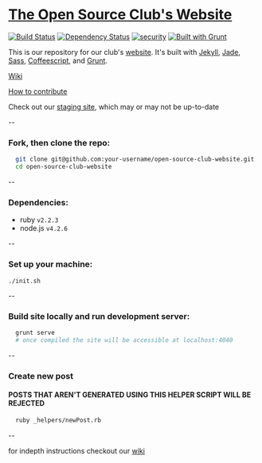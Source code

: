 # [The Open Source Club's Website](https://opensource.osu.edu)

[![Build Status](https://travis-ci.org/OSUOSC/open-source-club-website.svg?branch=master)](https://travis-ci.org/OSUOSC/open-source-club-website)
[![Dependency Status](https://gemnasium.com/OSUOSC/open-source-club-website.svg)](https://gemnasium.com/OSUOSC/open-source-club-website)
[![security](https://hakiri.io/github/OSUOSC/open-source-club-website/master.svg)](https://hakiri.io/github/OSUOSC/open-source-club-website/master)
[![Built with Grunt](https://cdn.gruntjs.com/builtwith.png)](http://gruntjs.com/)


This is our repository for our club's [website](https://opensource.osu.edu). It's built with [Jekyll](https://github.com/jekyll/jekyll), [Jade](https://github.com/jadejs/jade), [Sass](https://github.com/sass/sass), [Coffeescript](https://github.com/jashkenas/coffeescript), and [Grunt](https://github.com/gruntjs/grunt).

[Wiki](https://github.com/OSUOSC/open-source-club-website/wiki)

[How to contribute](https://github.com/OSUOSC/open-source-club-website/blob/master/.github/CONTRIBUTING.md)

Check out our [staging site](https://osuosc.github.io/open-source-club-website/), which may or may not be up-to-date

--

### Fork, then clone the repo:
  ```bash
    git clone git@github.com:your-username/open-source-club-website.git
    cd open-source-club-website
  ```

--

### Dependencies:
  - ruby `v2.2.3`
  - node.js `v4.2.6`
  
--

### Set up your machine:
  ```
  ./init.sh
  ```

--

### Build site locally and run development server:
  ```bash
    grunt serve
    # once compiled the site will be accessible at localhost:4040
  ```

--

### Create new post

#### POSTS THAT AREN'T GENERATED USING THIS HELPER SCRIPT WILL BE REJECTED

  ```bash
    ruby _helpers/newPost.rb
  ```

--

for indepth instructions checkout our [wiki](https://github.com/OSUOSC/open-source-club-website/wiki/Running-the-Site-Locally)
